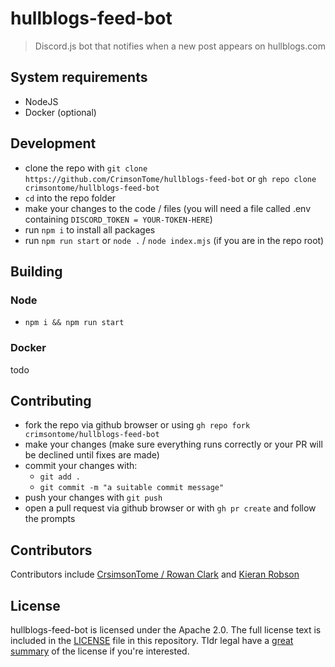 # hullblogs-feed-bot

> Discord.js bot that notifies when a new post appears on hullblogs.com 

## System requirements

 - NodeJS
 - Docker (optional)

## Development

 - clone the repo with `git clone https://github.com/CrimsonTome/hullblogs-feed-bot` or `gh repo clone crimsontome/hullblogs-feed-bot`
 - `cd` into the repo folder
 - make your changes to the code / files (you will need a file called .env containing `DISCORD_TOKEN = YOUR-TOKEN-HERE`)
 - run `npm i` to install all packages
 - run `npm run start` or `node .` / `node index.mjs` (if you are in the repo root)

## Building

### Node

 - `npm i && npm run start`

### Docker

todo

## Contributing

 - fork the repo via github browser or using `gh repo fork crimsontome/hullblogs-feed-bot`
 - make your changes (make sure everything runs correctly or your PR will be declined until fixes are made)
 - commit your changes with:
   - `git add .`
   - `git commit -m "a suitable commit message"`
 - push your changes with `git push`
 - open a pull request via github browser or with `gh pr create` and follow the prompts
   
## Contributors

Contributors include [CrsimsonTome / Rowan Clark](https://github.com/crimsontome) and [Kieran Robson]("https://github.com/kieranrobson")

<!-- ALL-CONTRIBUTORS-LIST:START - Do not remove or modify this section -->
<!-- prettier-ignore-start -->
<!-- markdownlint-disable -->

<!-- markdownlint-restore -->
<!-- prettier-ignore-end -->

<!-- ALL-CONTRIBUTORS-LIST:END -->



## License

hullblogs-feed-bot is licensed under the Apache 2.0. The full license text is included in the [LICENSE](LICENSE) file in this repository. Tldr legal have a [great summary](https://tldrlegal.com/license/apache-license-2.0-(apache-2.0)) of the license if you're interested.

